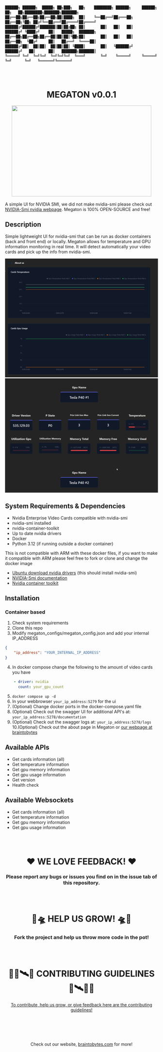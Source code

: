 
```
██████╗ ██████╗  █████╗ ██╗███╗   ██╗    ████████╗ ██████╗     ██████╗ ██╗   ██╗████████╗███████╗███████╗
██╔══██╗██╔══██╗██╔══██╗██║████╗  ██║    ╚══██╔══╝██╔═══██╗    ██╔══██╗╚██╗ ██╔╝╚══██╔══╝██╔════╝██╔════╝
██████╔╝██████╔╝███████║██║██╔██╗ ██║       ██║   ██║   ██║    ██████╔╝ ╚████╔╝    ██║   █████╗  ███████╗
██╔══██╗██╔══██╗██╔══██║██║██║╚██╗██║       ██║   ██║   ██║    ██╔══██╗  ╚██╔╝     ██║   ██╔══╝  ╚════██║
██████╔╝██║  ██║██║  ██║██║██║ ╚████║       ██║   ╚██████╔╝    ██████╔╝   ██║      ██║   ███████╗███████║
╚═════╝ ╚═╝  ╚═╝╚═╝  ╚═╝╚═╝╚═╝  ╚═══╝       ╚═╝    ╚═════╝     ╚═════╝    ╚═╝      ╚═╝   ╚══════╝╚══════╝
```


<br />
<br />
<p align="center">
    <h1 align="center">
        MEGATON v0.0.1
    </h1>
</p>

<p align="center">
  <img width="460" height="300" src="https://github.com/BraintoByte/Megaton/assets/24713877/e40f6f35-ed2b-4af1-98fb-d609483be38f">
</p>

A simple UI for NVIDIA SMI, we did not make nvidia-smi please check out [NVIDIA-Smi nvidia webpage](https://developer.nvidia.com/nvidia-system-management-interface). Megaton is 100% OPEN-SOURCE and free!

## Description

Simple lightweight UI for nvidia-smi that can be run as docker containers (back and front end) or locally. Megaton allows for temperature and GPU information monitoring in real time. It will detect automatically your video cards and pick up the info from nvidia-smi.

![Readme image 1](https://github.com/BraintoByte/Megaton/blob/master/readme_images/readme_image_1.png)
![Readme image 2](https://github.com/BraintoByte/Megaton/blob/master/readme_images/readme_image_2.png)


## System Requirements & Dependencies

- Nvidia Enterprise Video Cards compatible with nvidia-smi
- nvidia-smi installed
- nvidia-container-toolkit
- Up to date nvidia drivers
- Docker
- Python 3.12 (if running outside a docker container)

This is not compatible with ARM with these docker files, if you want to make it compatible with ARM please feel free to fork or clone and change the docker image

- [Ubuntu download nvidia drivers](https://ubuntu.com/server/docs/nvidia-drivers-installation) (this should install nvidia-smi)
- [NVIDIA-Smi documentation](https://developer.nvidia.com/nvidia-system-management-interface)
- [Nvidia container toolkit](https://docs.nvidia.com/datacenter/cloud-native/container-toolkit/latest/install-guide.html)

## Installation


### Container based

1. Check system requirements
2. Clone this repo
3. Modify megaton_configs/megaton_config.json and add your internal IP_ADDRESS
```json
{
    "ip_address": "YOUR_INTERNAL_IP_ADDRESS"
}
```
4. In docker compose change the following to the amount of video cards you have
```yaml
    - driver: nvidia
      count: your_gpu_count
```
5. ```docker compose up -d```
6. In your webbrowser ```your_ip_address:5279``` for the ui
7. (Optional) Change docker ports in the docker-compose.yaml file
8. (Optional) Check out the swagger UI for additional API's at: ```your_ip_address:5278/documentation```
9. (Optional) Check out the swagger logs at: ```your_ip_address:5278/logs```
10.(Optional) Check out the about page in Megaton or [our webpage at braintobytes](https://www.braintobytes.com)

## Available APIs

- Get cards information (all)
- Get temperature information
- Get gpu memory information
- Get gpu usage information
- Get version
- Health check

## Available Websockets

- Get cards information (all)
- Get temperature information
- Get gpu memory information
- Get gpu usage information

<br />
<br />
<p align="center">
    <h1 align="center">
        ❤️ WE LOVE FEEDBACK! ❤️
    </h1>
    <h3 align="center">
        Please report any bugs or issues you find on in the issue tab of this repository.
    </h3>
</p>


<br />
<br />
<p align="center">
    <h1 align="center">
        🧠🛸 HELP US GROW! 🛸🧠
    </h1>
        <h3 align="center">
        Fork the project and help us throw more code in the pot!
    </h3>
</p>


<br />
<br />
<h1 align="center">
    🚀🌌🛰️👾 CONTRIBUTING GUIDELINES 👾🛰️🌌🚀
</h1>
<p align="center">
    <a href="https://github.com/BraintoByte/Megaton/blob/master/.github/CONTRIBUTING.md">To contribute, help us grow, or give feedback here are the contributing guidelines!</a>
</p>

<br />
<br />
<br />
<br />
<p align="center">
  Check out our website, 
  <a href="https://www.braintobytes.com/">braintobytes.com</a>
  for more!
</p>
